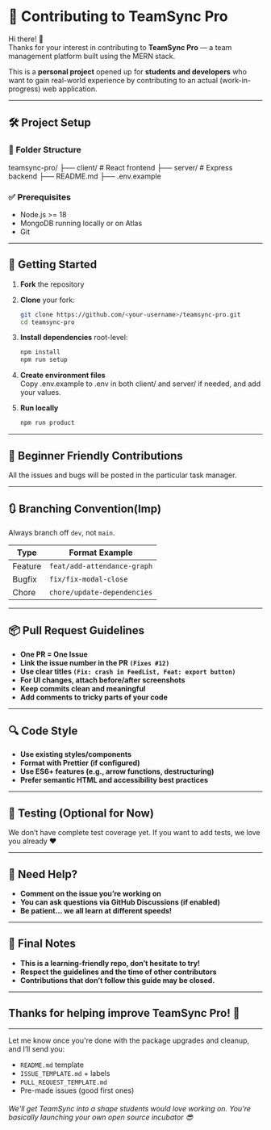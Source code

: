 # 🤝 Contributing to TeamSync Pro

Hi there! 👋  
Thanks for your interest in contributing to **TeamSync Pro** — a team management platform built using the MERN stack.

This is a **personal project** opened up for **students and developers** who want to gain real-world experience by contributing to an actual (work-in-progress) web application.

---

## 🛠 Project Setup

### 📁 Folder Structure

teamsync-pro/
├── client/ # React frontend
├── server/ # Express backend
├── README.md
├── .env.example

### ✅ Prerequisites

- Node.js >= 18
- MongoDB running locally or on Atlas
- Git

---

## 🚀 Getting Started

1. **Fork** the repository
2. **Clone** your fork:
   ```bash
   git clone https://github.com/<your-username>/teamsync-pro.git
   cd teamsync-pro
   ```
3. **Install dependencies**
   root-level:
   ```bash
   npm install
   npm run setup
   ```
4. **Create environment files**<br/>
   Copy .env.example to .env in both client/ and server/ if needed, and add your values.

5. **Run locally**
   ```bash
   npm run product
   ```
   
---

## 🌱 Beginner Friendly Contributions

All the issues and bugs will be posted in the particular task manager.

---

## 🔃 Branching Convention(Imp)

Always branch off `dev`, not `main`.

| Type    | Format Example              |
| ------- | --------------------------- |
| Feature | `feat/add-attendance-graph` |
| Bugfix  | `fix/fix-modal-close`       |
| Chore   | `chore/update-dependencies` |

---

## 📦 Pull Request Guidelines

- **One PR = One Issue**
- **Link the issue number in the PR `(Fixes #12)`**
- **Use clear titles `(Fix: crash in FeedList, Feat: export button)`**
- **For UI changes, attach before/after screenshots**
- **Keep commits clean and meaningful**
- **Add comments to tricky parts of your code**

---

## 🔍 Code Style

- **Use existing styles/components**
- **Format with Prettier (if configured)**
- **Use ES6+ features (e.g., arrow functions, destructuring)**
- **Prefer semantic HTML and accessibility best practices**

---

## 🧪 Testing (Optional for Now)<br/>
We don’t have complete test coverage yet.
If you want to add tests, we love you already ❤️

---

## 💬 Need Help?
- **Comment on the issue you’re working on**
- **You can ask questions via GitHub Discussions (if enabled)**
- **Be patient... we all learn at different speeds!**

---

## 🧭 Final Notes
- **This is a learning-friendly repo, don’t hesitate to try!**
- **Respect the guidelines and the time of other contributors**
- **Contributions that don’t follow this guide may be closed.**

---

## Thanks for helping improve TeamSync Pro! 🚀

---

Let me know once you're done with the package upgrades and cleanup, and I’ll send you:

- `README.md` template
- `ISSUE_TEMPLATE.md` + labels
- `PULL_REQUEST_TEMPLATE.md`
- Pre-made issues (good first ones)

<h6>We'll get TeamSync into a shape students would love working on. You’re basically launching your own open source incubator 😎</h6>
